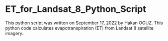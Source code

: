 # ET_for_Landsat_8_Python_Script
This python script was written on September 17, 2022 by Hakan OGUZ. This python code calculates evapotranspiration (ET) from Landsat 8 satellite imagery..


